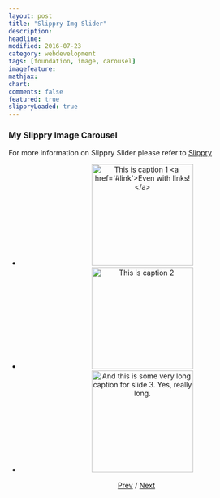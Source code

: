 ```yaml
---
layout: post
title: "Slippry Img Slider"
description: 
headline: 
modified: 2016-07-23
category: webdevelopment
tags: [foundation, image, carousel]
imagefeature: 
mathjax: 
chart: 
comments: false
featured: true
slippryLoaded: true
---
```

<style>
 img{height: 200px;}
</style>

### My Slippry Image Carousel


For more information on Slippry Slider please refer to [Slippry](http://slippry.com/)


<section class="demo_wrapper">
<ul id="demo1" >
	<center><li><a href="#slide1"><img src="{{ site.url }}/images/costume3.jpg" alt="This is caption 1 <a href='#link'>Even with links!</a>"></a></li></center>
	<center><li><a href="#slide2"><img src="{{ site.url }}/images/costume4.jpg" alt="This is caption 2"></a></li></center>
	<center><li><a href="#slide3"><img src="{{ site.url }}/images/costume5.jpg" alt="And this is some very long caption for slide 3. Yes, really long."></a></li></center>
</ul>
<center>
	<a href="#glob" class='prev'>Prev</a> / <a href="#glob" class='next'>Next</a>
</center>
</section>